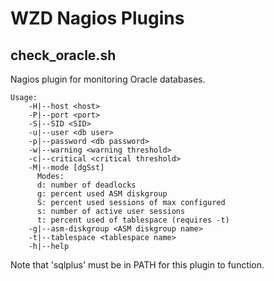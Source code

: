 # WZD Nagios Plugins
## check_oracle.sh
Nagios plugin for monitoring Oracle databases.

    Usage:
        -H|--host <host>
        -P|--port <port>
        -S|--SID <SID>
        -u|--user <db user>
        -p|--password <db password>
        -w|--warning <warning threshold>
        -c|--critical <critical threshold>
        -M|--mode [dgSst]
          Modes:
          d: number of deadlocks
          g: percent used ASM diskgroup
          S: percent used sessions of max configured
          s: number of active user sessions
          t: percent used of tablespace (requires -t)
        -g|--asm-diskgroup <ASM diskgroup name>
        -t|--tablespace <tablespace name>
        -h|--help

Note that 'sqlplus' must be in PATH for this plugin to function.

